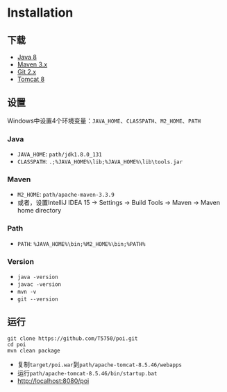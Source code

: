 # Installation

## 下载
- [Java 8](https://www.oracle.com/technetwork/java/javase/downloads/jdk8-downloads-2133151.html)
- [Maven 3.x](http://maven.apache.org/download.cgi)
- [Git 2.x](https://git-scm.com/downloads)
- [Tomcat 8](https://tomcat.apache.org/download-80.cgi)

## 设置
Windows中设置4个环境变量：`JAVA_HOME`、`CLASSPATH`、`M2_HOME`、`PATH`

### Java
- `JAVA_HOME`: `path/jdk1.8.0_131`
- `CLASSPATH`: `.;%JAVA_HOME%\lib;%JAVA_HOME%\lib\tools.jar`

### Maven
- `M2_HOME`: `path/apache-maven-3.3.9`
- 或者，设置IntelliJ IDEA 15 -> Settings -> Build Tools -> Maven -> Maven home directory

### Path
- `PATH`: `%JAVA_HOME%\bin;%M2_HOME%\bin;%PATH%`

### Version
- `java -version`
- `javac -version`
- `mvn -v`
- `git --version`

## 运行
```
git clone https://github.com/T5750/poi.git
cd poi
mvn clean package
```
- 复制`target/poi.war`到`path/apache-tomcat-8.5.46/webapps`
- 运行`path/apache-tomcat-8.5.46/bin/startup.bat`
- [http://localhost:8080/poi](http://localhost:8080/poi)